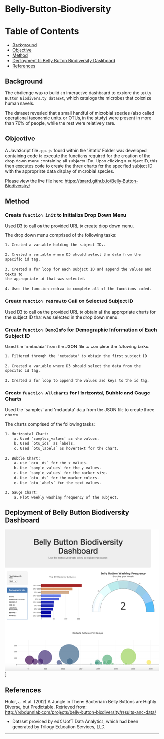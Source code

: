 # Belly-Button-Biodiversity



Table of Contents
=================

  * [Background](#background)
  * [Objective](#objective)
  * [Method](#method)
  * [Deployment to Belly Button Biodiversity Dashboard](#deployment-to-belly-button-biodiversity-dashboard)
  * [References](#references)
  
  
  
## Background
  

The challenge was to build an interactive dashboard to explore the `Belly Button Biodiversity dataset`, which catalogs the microbes that colonize human navels.

The dataset revealed that a small handful of microbial species (also called operational taxonomic units, or OTUs, in the study) were present in more than 70% of people, while the rest were relatively rare. 
  
  

## Objective
  

A JavaScript file `app.js` found within the 'Static' Folder was developed containing code to execute the functions required for the creation of the drop down menu containing all subjects IDs. Upon clicking a subject ID, this then executes code to create the three charts for the specified subject ID with the appropriate data display of microbial species.  

Please view the live file here: https://tmard.github.io/Belly-Button-Biodiversity/



## Method
### Create `function init` to Initialize Drop Down Menu


Used D3 to call on the provided URL to create drop down menu.

The drop down menu comprised of the following tasks:

    1. Created a variable holding the subject IDs.
    
    2. Created a variable where D3 should select the data from the specific id tag.
    
    3. Created a for loop for each subject ID and append the values and texts to 
    the appropriate id that was selected. 
    
    4. Used the function redraw to complete all of the functions coded. 



### Create `function redraw` to Call on Selected Subject ID


Used D3 to call on the provided URL to obtain all the appropriate charts for the subject ID that was selected in the drop down menu. 

    

### Create `function DemoInfo` for Demographic Information of Each Subject ID


Used the 'metadata' from the JSON file to complete the following tasks:

    1. Filtered through the 'metadata' to obtain the first subject ID
    
    2. Created a variable where D3 should select the data from the specific id tag.
    
    3. Created a for loop to append the values and keys to the id tag. 
    


### Create `function AllCharts` for Horizontal, Bubble and Gauge Charts


Used the 'samples' and 'metadata' data from the JSON file to create three charts. 

The charts comprised of the following tasks:

    1. Horizontal Chart: 
        a. Used `samples_values` as the values.
        b. Used `otu_ids` as labels. 
        c. Used `otu_labels` as hovertext for the chart. 
        
    2. Bubble Chart:
        a. Use `otu_ids` for the x values.
        b. Use `sample_values` for the y values.
        c. Use `sample_values` for the marker size.
        d. Use `otu_ids` for the marker colors.
        e. Use `otu_labels` for the text values.
        
    3. Gauge Chart:
        a. Plot weekly washing frequency of the subject.
    


## Deployment of Belly Button Biodiversity Dashboard

![belly_button_biodiversity_dashboard](Images/belly_button_biodiversity_dashboard.png)]


## References


Hulcr, J. et al. (2012) A Jungle in There: Bacteria in Belly Buttons are Highly Diverse, but Predictable. Retrieved from: http://robdunnlab.com/projects/belly-button-biodiversity/results-and-data/

* Dataset provided by edX UofT Data Analytics, which had been generated by Trilogy Education Services, LLC. 

- - -
